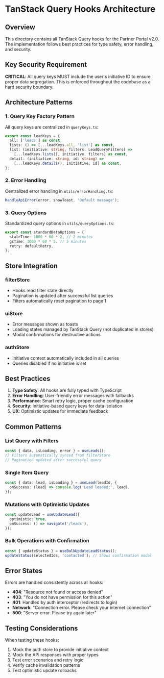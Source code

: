 # TanStack Query Hooks Architecture

## Overview

This directory contains all TanStack Query hooks for the Partner Portal v2.0. The implementation follows best practices for type safety, error handling, and security.

## Key Security Requirement

**CRITICAL**: All query keys MUST include the user's initiative ID to ensure proper data segregation. This is enforced throughout the codebase as a hard security boundary.

## Architecture Patterns

### 1. Query Key Factory Pattern

All query keys are centralized in `queryKeys.ts`:

```typescript
export const leadKeys = {
  all: ['leads'] as const,
  lists: () => [...leadKeys.all, 'list'] as const,
  list: (initiative: string, filters: LeadQueryFilters) => 
    [...leadKeys.lists(), initiative, filters] as const,
  detail: (initiative: string, id: string) => 
    [...leadKeys.details(), initiative, id] as const,
};
```

### 2. Error Handling

Centralized error handling in `utils/errorHandling.ts`:

```typescript
handleApiError(error, showToast, 'Default message');
```

### 3. Query Options

Standardized query options in `utils/queryOptions.ts`:

```typescript
export const standardDataOptions = {
  staleTime: 1000 * 60 * 2, // 2 minutes
  gcTime: 1000 * 60 * 5, // 5 minutes
  retry: defaultRetry,
};
```

## Store Integration

### filterStore
- Hooks read filter state directly
- Pagination is updated after successful list queries
- Filters automatically reset pagination to page 1

### uiStore
- Error messages shown as toasts
- Loading states managed by TanStack Query (not duplicated in stores)
- Modal confirmations for destructive actions

### authStore
- Initiative context automatically included in all queries
- Queries disabled if no initiative is set

## Best Practices

1. **Type Safety**: All hooks are fully typed with TypeScript
2. **Error Handling**: User-friendly error messages with fallbacks
3. **Performance**: Smart retry logic, proper cache configuration
4. **Security**: Initiative-based query keys for data isolation
5. **UX**: Optimistic updates for immediate feedback

## Common Patterns

### List Query with Filters
```typescript
const { data, isLoading, error } = useLeads();
// Filters automatically synced from filterStore
// Pagination updated after successful query
```

### Single Item Query
```typescript
const { data: lead, isLoading } = useLead(leadId, {
  onSuccess: (lead) => console.log('Lead loaded:', lead),
});
```

### Mutations with Optimistic Updates
```typescript
const updateLead = useUpdateLead({
  optimistic: true,
  onSuccess: () => navigate('/leads'),
});
```

### Bulk Operations with Confirmation
```typescript
const { updateStatus } = useBulkUpdateLeadStatus();
updateStatus(selectedIds, 'contacted'); // Shows confirmation modal
```

## Error States

Errors are handled consistently across all hooks:

- **404**: "Resource not found or access denied"
- **403**: "You do not have permission for this action"
- **401**: Handled by auth interceptor (redirects to login)
- **Network**: "Connection error. Please check your internet connection"
- **500**: "Server error. Please try again later"

## Testing Considerations

When testing these hooks:

1. Mock the auth store to provide initiative context
2. Mock the API responses with proper types
3. Test error scenarios and retry logic
4. Verify cache invalidation patterns
5. Test optimistic update rollbacks